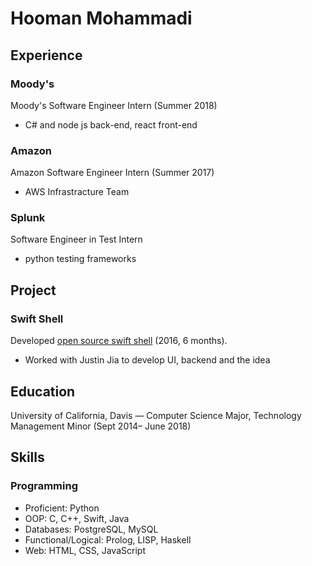 # Hooman Mohammadi

## Experience

### Moody's

Moody's Software Engineer Intern (Summer 2018)

- C# and node js back-end, react front-end

### Amazon

Amazon Software Engineer Intern (Summer 2017)

- AWS Infrastracture Team

### Splunk

Software Engineer in Test Intern 

- python testing frameworks


## Project

### Swift Shell

Developed [open source swift shell](https://github.com/hooman96/SwiftShell) (2016, 6 months).

- Worked with Justin Jia to develop UI, backend and the idea

## Education

University of California, Davis — Computer Science Major, Technology Management Minor (Sept 2014– June 2018)

## Skills

### Programming

- Proficient: Python
- OOP: C, C++, Swift, Java
- Databases: PostgreSQL, MySQL
- Functional/Logical: Prolog, LISP, Haskell
- Web: HTML, CSS, JavaScript
